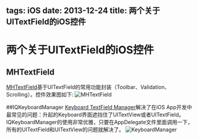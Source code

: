 tags: iOS
date: 2013-12-24
title: 两个关于UITextField的iOS控件
---

# 两个关于UITextField的iOS控件

## MHTextField
[MHTextField](https://github.com/mehfuzh/MHTextField)基于UITextField的常用功能封装（Toolbar、Validation、Scrolling）。控件效果图如下:
![MHTextField](http://mehfuzh.github.io/MHTextField/shot2.png)

##IQKeyboardManager
[Keyboard TextField Manager](https://github.com/hackiftekhar/IQKeyboardManager)解决了在iOS App开发中最常见的问题：升起的Keyboard界面遮挡住了UITextView或者UITextField。IQKeyboardManager的使用非常优雅，只要在AppDelegate文件里面调用一下，所有的UITextField和UITextView的问题就解决了。
![KeyboardManager](http://github.com/hackiftekhar/IQKeyboardManager/raw/master/KeyboardTextFieldDemo/Screenshot/IQKeyboardManagerScreenshot.png)

